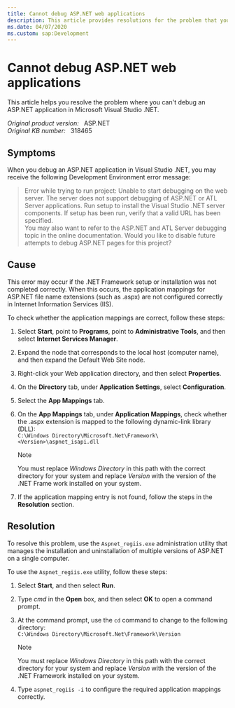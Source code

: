 ```yaml
---
title: Cannot debug ASP.NET web applications
description: This article provides resolutions for the problem that you can't debug an ASP.NET application in Microsoft Visual Studio .NET.
ms.date: 04/07/2020
ms.custom: sap:Development
---
```

# Cannot debug ASP.NET web applications

This article helps you resolve the problem where you can't debug an ASP.NET application in Microsoft Visual Studio .NET.

_Original product version:_ &nbsp; ASP.NET  
_Original KB number:_ &nbsp; 318465

## Symptoms

When you debug an ASP.NET application in Visual Studio .NET, you may receive the following Development Environment error message:

> Error while trying to run project: Unable to start debugging on the web server. The server does not support debugging of ASP.NET or ATL Server applications. Run setup to install the Visual Studio .NET server components. If setup has been run, verify that a valid URL has been specified.  
> You may also want to refer to the ASP.NET and ATL Server debugging topic in the online documentation. Would you like to disable future attempts to debug ASP.NET pages for this project?

## Cause

This error may occur if the .NET Framework setup or installation was not completed correctly. When this occurs, the application mappings for ASP.NET file name extensions (such as .aspx) are not configured correctly in Internet Information Services (IIS).

To check whether the application mappings are correct, follow these steps:

1. Select **Start**, point to **Programs**, point to **Administrative Tools**, and then select **Internet Services Manager**.
2. Expand the node that corresponds to the local host (computer name), and then expand the Default Web Site node.
3. Right-click your Web application directory, and then select **Properties**.
4. On the **Directory** tab, under **Application Settings**, select **Configuration**.
5. Select the **App Mappings** tab.
6. On the **App Mappings** tab, under **Application Mappings**, check whether the .aspx extension is mapped to the following dynamic-link library (DLL):  
   `C:\Windows Directory\Microsoft.Net\Framework\<Version>\aspnet_isapi.dll`

    > [!NOTE]
    > You must replace *Windows Directory* in this path with the correct directory for your system and replace *Version* with the version of the .NET Frame work installed on your system.

7. If the application mapping entry is not found, follow the steps in the **Resolution** section.

## Resolution

To resolve this problem, use the `Aspnet_regiis.exe` administration utility that manages the installation and uninstallation of multiple versions of ASP.NET on a single computer.

To use the `Aspnet_regiis.exe` utility, follow these steps:

1. Select **Start**, and then select **Run**.
2. Type *cmd* in the **Open** box, and then select **OK** to open a command prompt.
3. At the command prompt, use the `cd` command to change to the following directory:  
   `C:\Windows Directory\Microsoft.Net\Framework\Version`

    > [!NOTE]
    > You must replace *Windows Directory* in this path with the correct directory for your system and replace *Version* with the version of the .NET Framework installed on your system.

4. Type `aspnet_regiis -i` to configure the required application mappings correctly.
